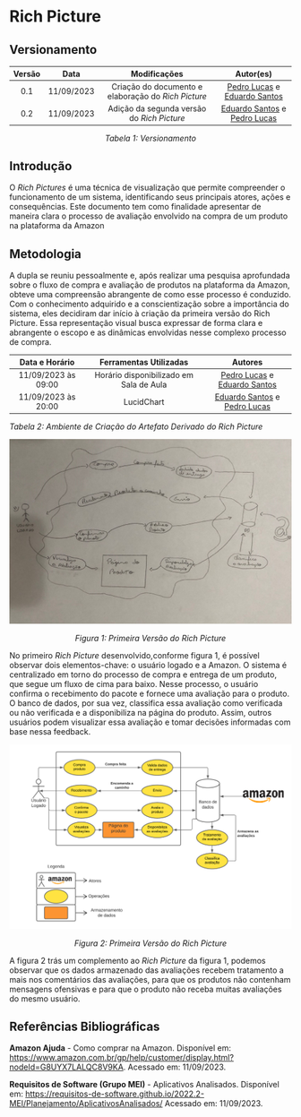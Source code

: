 # Rich Picture

## Versionamento

<center>

| **Versão** |  **Data**  |                  **Modificações**                   |                                       **Autor(es)**                                       |
| :--------: | :--------: | :-------------------------------------------------: | :---------------------------------------------------------------------------------------: |
|    0.1     | 11/09/2023 | Criação do documento e elaboração do _Rich Picture_ | [Pedro Lucas](https://github.com/PedroLSF) e [Eduardo Santos](https://github.com/edudsan) |
|    0.2     | 11/09/2023 | Adição da segunda versão do _Rich Picture_ | [Eduardo Santos](https://github.com/edudsan)  e [Pedro Lucas](https://github.com/PedroLSF) |

_Tabela 1: Versionamento_

</center>

## Introdução

O _Rich Pictures_ é uma técnica de visualização que permite compreender o funcionamento de um sistema, identificando seus principais atores, ações e consequências. Este documento tem como finalidade apresentar de maneira clara o processo de avaliação envolvido na compra de um produto na plataforma da Amazon

## Metodologia

A dupla se reuniu pessoalmente e, após realizar uma pesquisa aprofundada sobre o fluxo de compra e avaliação de produtos na plataforma da Amazon, obteve uma compreensão abrangente de como esse processo é conduzido. Com o conhecimento adquirido e a conscientização sobre a importância do sistema, eles decidiram dar início à criação da primeira versão do Rich Picture. Essa representação visual busca expressar de forma clara e abrangente o escopo e as dinâmicas envolvidas nesse complexo processo de compra.

| **Data e Horário**  |       **Ferramentas Utilizadas**        |         **Autores**          |
| :-----------------: | :-------------------------------------: | :--------------------------: |
| 11/09/2023 às 09:00 | Horário disponibilizado em Sala de Aula | [Pedro Lucas](https://github.com/PedroLSF) e [Eduardo Santos](https://github.com/edudsan) |
| 11/09/2023 às 20:00 | LucidChart | [Eduardo Santos](https://github.com/edudsan)  e [Pedro Lucas](https://github.com/PedroLSF)  |

_Tabela 2: Ambiente de Criação do Artefato Derivado do Rich Picture_

![RichPic](../../Assets/RichPic.jpeg)

<center>

_Figura 1: Primeira Versão do Rich Picture_

</center>

No primeiro _Rich Picture_ desenvolvido,conforme figura 1, é possível observar dois elementos-chave: o usuário logado e a Amazon. O sistema é centralizado em torno do processo de compra e entrega de um produto, que segue um fluxo de cima para baixo. Nesse processo, o usuário confirma o recebimento do pacote e fornece uma avaliação para o produto. O banco de dados, por sua vez, classifica essa avaliação como verificada ou não verificada e a disponibiliza na página do produto. Assim, outros usuários podem visualizar essa avaliação e tomar decisões informadas com base nessa feedback.

![RichPicV2](../../Assets/RichPicV2.png)

<center>

_Figura 2: Primeira Versão do Rich Picture_

</center>

A figura 2 trás um complemento ao _Rich Picture_ da figura 1, podemos observar que os dados armazenado das avaliações recebem tratamento a mais nos comentários das avaliações, para que os produtos não contenham mensagens ofensivas e para que o produto não receba muitas avaliações do mesmo usuário.

## Referências Bibliográficas

**Amazon Ajuda** - Como comprar na Amazon. Disponível em: <https://www.amazon.com.br/gp/help/customer/display.html?nodeId=G8UYX7LALQC8V9KA>. Acessado em: 11/09/2023.

**Requisitos de Software (Grupo MEI)** - Aplicativos Analisados. Disponível em: <https://requisitos-de-software.github.io/2022.2-MEI/Planejamento/AplicativosAnalisados/> Acessado em: 11/09/2023.
